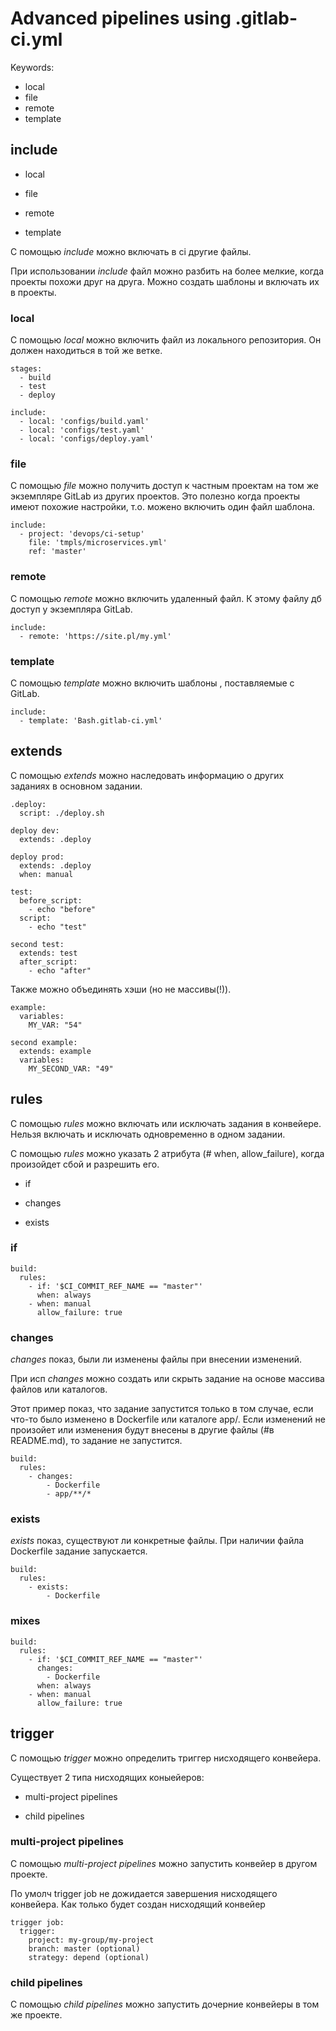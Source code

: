 # Advanced pipelines using .gitlab-ci.yml

Keywords:

* local
* file
* remote
* template


## include

- local

- file

- remote

- template

С помощью *include* можно включать в ci другие файлы.

При использовании *include* файл можно разбить на более мелкие, когда проекты похожи друг на друга. Можно создать шаблоны и включать их в проекты.

### local
С помощью *local* можно включить файл из локального репозитория. Он должен находиться в той же ветке.
```
stages:
  - build
  - test
  - deploy

include:
  - local: 'configs/build.yaml'
  - local: 'configs/test.yaml'
  - local: 'configs/deploy.yaml'
```

### file
С помощью *file* можно получить доступ к частным проектам на том же экземпляре GitLab из других проектов. Это полезно когда проекты имеют похожие настройки, т.о. можено включить один файл шаблона.
```
include:
  - project: 'devops/ci-setup'
    file: 'tmpls/microservices.yml'
    ref: 'master'
```

### remote
С помощью *remote* можно включить удаленный файл. К этому файлу дб доступ у экземпляра GitLab.
```
include:
  - remote: 'https://site.pl/my.yml'
```

### template
С помощью *template* можно включить шаблоны , поставляемые с GitLab.
```
include:
  - template: 'Bash.gitlab-ci.yml'
```


## extends

С помощью *extends* можно наследовать информацию о других заданиях в основном задании.

```
.deploy:
  script: ./deploy.sh

deploy dev:
  extends: .deploy

deploy prod:
  extends: .deploy
  when: manual
```

```
test:
  before_script:
    - echo "before"
  script:
    - echo "test"

second test:
  extends: test
  after_script:
    - echo "after"
```

Также можно объединять хэши (но не массивы(!)).
```
example:
  variables:
    MY_VAR: "54"

second example:
  extends: example
  variables:
    MY_SECOND_VAR: "49"
```

## rules

С помощью *rules* можно включать или исключать задания в конвейере. Нельзя включать и исключать одновременно в одном задании.

С помощью *rules* можно указать 2 атрибута (# when, allow_failure), когда произойдет сбой и разрешить его.

* if

* changes

* exists

### if
```
build:
  rules:
    - if: '$CI_COMMIT_REF_NAME == "master"'
      when: always
    - when: manual
      allow_failure: true
```
### changes
*changes* показ, были ли изменены файлы при внесении изменений.

При исп *changes* можно создать или скрыть задание на основе массива файлов или каталогов.

Этот пример показ, что задание запустится только в том случае, если что-то было изменено в Dockerfile или каталоге app/. Если изменений не произойет или изменения будут внесены в другие файлы (#в README.md), то задание не запустится.
```
build:
  rules:
    - changes:
        - Dockerfile
        - app/**/*
```
### exists
*exists* показ, существуют ли конкретные файлы.
При наличии файла Dockerfile задание запускается.
```
build:
  rules:
    - exists:
        - Dockerfile
```

### mixes

```
build:
  rules:
    - if: '$CI_COMMIT_REF_NAME == "master"'
      changes:
        - Dockerfile
      when: always
    - when: manual
      allow_failure: true
```

## trigger

С помощью *trigger* можно определить триггер нисходящего конвейера.

Существует 2 типа нисходящих коныейеров:

* multi-project pipelines

* child pipelines


### multi-project pipelines
С помощью *multi-project pipelines* можно запустить конвейер в другом проекте.

По умолч trigger job не дожидается завершения нисходящего конвейера. Как только будет создан нисходящий конвейер

```
trigger job:
  trigger:
    project: my-group/my-project
    branch: master (optional)
    strategy: depend (optional)
```

### child pipelines
С помощью *child pipelines* можно запустить дочерние конвейеры в том же проекте.